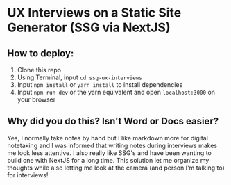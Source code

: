 # UX Interviews on a Static Site Generator (SSG via NextJS)

## How to deploy:
1. Clone this repo
2. Using Terminal, input `cd ssg-ux-interviews`
3. Input `npm install` or `yarn install` to install dependencies
4. Input `npm run dev` or the yarn equivalent and open `localhost:3000` on your browser

## Why did you do this? Isn't Word or Docs easier?
Yes, I normally take notes by hand but I like markdown more for digital notetaking and I was informed that writing notes during interviews makes me look less attentive. I also really like SSG's and have been wanting to build one with NextJS for a long time. This solution let me organize my thoughts while also letting me look at the camera (and person I'm talking to) for interviews!
